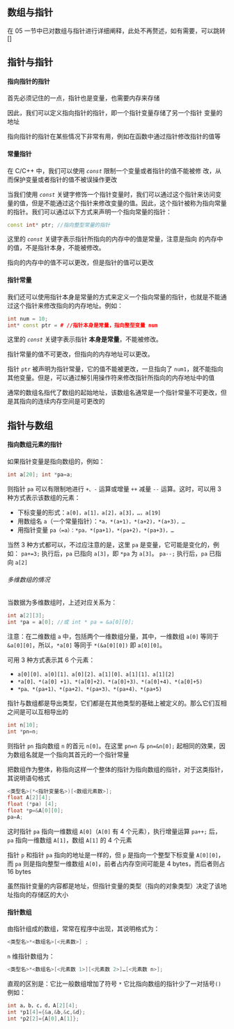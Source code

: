## 数组与指针

在 05 一节中已对数组与指针进行详细阐释，此处不再赘述，如有需要，可以跳转 []

## 指针与指针

#### 指向指针的指针

首先必须记住的一点，指针也是变量，也需要内存来存储

因此，我们可以定义指向指针的指针，即一个指针变量存储了另一个指针 变量的地址

指向指针的指针在某些情况下非常有用，例如在函数中通过指针修改指针的值等

#### 常量指针

在 C/C++ 中，我们可以使用 _`const`_ 限制一个变量或者指针的值不能被修 改，从而保护变量或者指针的值不被误操作更改

当我们使用 _`const`_ 关键字修饰一个指针变量时，我们可以通过这个指针来访问变量的值，但是不能通过这个指针来修改变量的值。因此，这个指针被称为指向常量的指针。我们可以通过以下方式来声明一个指向常量的指针： 

```cpp
const int* ptr; //指向整型常量的指针
```

这里的 _`const`_ 关键字表示指针所指向的内存中的值是常量，注意是指向 的内存中的值，不是指针本身，不能被修改。

指向的内存中的值不可以更改，但是指针的值可以更改

#### 指针常量

我们还可以使用指针本身是常量的方式来定义一个指向常量的指针，也就是不能通过这个指针来修改指向的内存地址。例如： 

```cpp
int num = 10; 
int* const ptr = # //指针本身是常量，指向整型变量 num 
```

这里的 _`const`_ 关键字表示指针 **本身是常量**，不能被修改。

指针常量的值不可更改，但指向的内存地址可以更改。

指针 `ptr` 被声明为指针常量，它的值不能被更改，一旦指向了 `num1`，就不能指向其他变量。但是，可以通过解引用操作符来修改指针所指向的内存地址中的值

通常的数组名指代了数组的起始地址，该数组名通常是一个指针常量不可更改，但是其指向的连续内存空间是可更改的

## 指针与数组

#### 指向数组元素的指针

如果指针变量是指向数组的，例如： 

```cpp
int a[20]; int *pa=a;
```

则指针 `pa` 可以有限制地进行 `+、-` 运算或增量 `++` 减量 `--` 运算。这时，可以用 3 种方式表示该数组的元素：

- 下标变量的形式：`a[0]，a[1]，a[2]，a[3]，…，a[19]`
- 用数组名 `a`（一个常量指针）：`*a，*(a+1)，*(a+2)，*(a+3)，…` 
- 用指针变量 `pa（=a）：*pa，*(pa+1)，*(pa+2)，*(pa+3)，…` 

当然 3 种方式都可以，不过应注意的是，这里 `pa` 是变量，它可能是变化的，例如： 
`pa+=3;` 执行后，`pa` 已指向 `a[3]`，即 `*pa` 为 `a[3]`。 
`pa--;`  执行后，`pa` 已指向 `a[2]`

###### 多维数组的情况

当数据为多维数组时，上述对应关系为： 

```cpp
int a[2][3]; 
int *pa = a[0]; //或 int * pa = &a[0][0]; 
```

注意：在二维数组 `a` 中，包括两个一维数组分量，其中，一维数组 `a[0]` 等同于 `&a[0][0]`，所以，`*a[0]` 等同于 `*(&a[0][0])` 即 `a[0][0]`。 

可用 3 种方式表示其 6 个元素：
- `a[0][0]、a[0][1]、a[0][2]、a[1][0]、a[1][1]、a[1][2]`
- `*a[0]、*(a[0] +1)、*(a[0]+2)、*(a[0]+3)、*(a[0]+4)、*(a[0]+5)`
- `*pa、*(pa+1)、*(pa+2)、*(pa+3)、*(pa+4)、*(pa+5)`

指针与数组都是导出类型，它们都是在其他类型的基础上被定义的。那么它们互相之间是可以互相导出的

```cpp
int n[10]; 
int *pn=n; 
```

则指针 `pn` 指向数组 `n` 的首元 `n[0]`。在这里 `pn=n` 与 `pn=&n[0];` 起相同的效果，因为数组名就是一个指向其首元的一个指针常量

把数组作为整体，称指向这样一个整体的指针为指向数组的指针，对于这类指针，其说明语句格式

```cpp
<类型名>(*<指针变量名>)[<数组元素数>]; 
float A[2][4]; 
float (*pa) [4]; 
float *p=&A[0][0]; 
pa=A; 
```

这时指针 `pa` 指向一维数组 `A[0]`（`A[0]` 有 4 个元素），执行增量运算 `pa++;` 后，`pa` 指向一维数组 `A[1]`，数组 `A[1]` 的 4 个元素

指针 `p` 和指针 `pa` 指向的地址是一样的，但 `p` 是指向一个整型下标变量 `A[0][0]`， 而 `pa` 则是指向整型一维数组 `A[0]`，前者占内存空间可能是 4 bytes，而后者则占 16 bytes

虽然指针变量的内容都是地址，但指针变量的类型（指向的对象类型）决定了该地址指向的存储区的大小

#### 指针数组

由指针组成的数组，常常在程序中出现，其说明格式为：

```cpp
<类型名>*<数组名>[<元素数>] ; 
```

`n` 维指针数组为： 

```cpp
<类型名>*<数组名>[<元素数 1>][<元素数 2>]…[<元素数 n>]; 
```

直观的区别是：它比一般数组增加了符号 `*`
它比指向数组的指针少了一对括号`()`
例如： 
```cpp
int a，b，c，d，A[2][4]; 
int *p1[4]={&a,&b,&c,&d}; 
int *p2[2]={A[0],A[1]};
```
